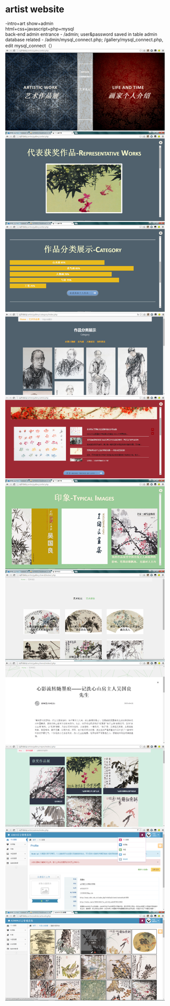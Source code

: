 # artist website  
-intro+art show+admin  
html+css+javascript+php+mysql  
back-end admin entrance - /admin; user&password saved in table admin  
database related - /admin/mysql_connect.php; /gallery/mysql_connect.php, edit mysql_connect（）  
![](./image/1.png)  
![](./image/2.png)  
![](./image/3.png)  
![](./image/4.png)  
![](./image/5.png)  
![](./image/6.png)  
![](./image/7.png)  
![](./image/8.png)  
![](./image/9.png)  
![](./image/11.png)  
![](./image/22.png)


